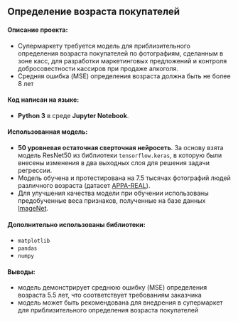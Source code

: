 ## Определение возраста покупателей

#### Описание проекта:

- Супермаркету требуется модель для приблизительного определения возраста покупателей по фотографиям, сделанным в зоне касс, для разработки маркетинговых предложений и контроля добросовестности кассиров при продаже алкоголя.
- Средняя ошибка (MSE) определения возраста должна быть не более 8 лет

#### Код написан на языке:
- **Python 3** в среде **Jupyter Notebook**.  

#### Использованная модель:
- **50 уровневая остаточная сверточная нейросеть**. За основу взята модель ResNet50 из библиотеки `tensorflow.keras`, в которую были внесены изменения в два выходных слоя для решения задачи регрессии.  
- Модель обучена и протестирована на 7.5 тысячах фотографий людей различного возраста (датасет [APPA-REAL](https://chalearnlap.cvc.uab.cat/dataset/26/description/)). 
- Для улучшения качества модели при обучении использованы предобученные веса признаков, полученные на базе данных [ImageNet](https://image-net.org/download.php).  

#### Дополнительно использованы библиотеки:
- `matplotlib`
- `pandas`
- `numpy` 

#### Выводы:

- модель демонстрирует среднюю ошибку (MSE) определения возраста 5.5 лет, что соответствует требованиям заказчика
- модель может быть рекомендована для внедрения в супермаркет для приблизительного определения возраста покупателей
